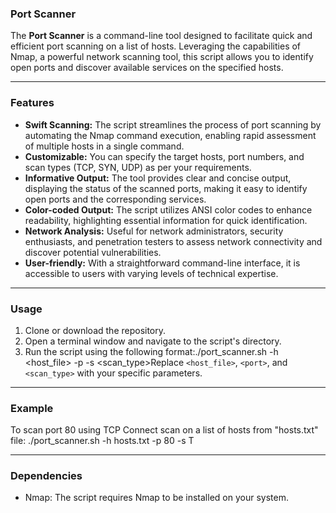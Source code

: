 ### Port Scanner

The **Port Scanner** is a command-line tool designed to facilitate quick and efficient port scanning on a list of hosts. Leveraging the capabilities of Nmap, a powerful network scanning tool, this script allows you to identify open ports and discover available services on the specified hosts.

---

### Features

- **Swift Scanning:** The script streamlines the process of port scanning by automating the Nmap command execution, enabling rapid assessment of multiple hosts in a single command.
- **Customizable:** You can specify the target hosts, port numbers, and scan types (TCP, SYN, UDP) as per your requirements.
- **Informative Output:** The tool provides clear and concise output, displaying the status of the scanned ports, making it easy to identify open ports and the corresponding services.
- **Color-coded Output:** The script utilizes ANSI color codes to enhance readability, highlighting essential information for quick identification.
- **Network Analysis:** Useful for network administrators, security enthusiasts, and penetration testers to assess network connectivity and discover potential vulnerabilities.
- **User-friendly:** With a straightforward command-line interface, it is accessible to users with varying levels of technical expertise.

---

### Usage

1. Clone or download the repository.
2. Open a terminal window and navigate to the script's directory.
3. Run the script using the following format:./port_scanner.sh -h <host_file> -p  -s <scan_type>Replace `<host_file>`, `<port>`, and `<scan_type>` with your specific parameters.

---

### Example

To scan port 80 using TCP Connect scan on a list of hosts from "hosts.txt" file: ./port_scanner.sh -h hosts.txt -p 80 -s T

---

### Dependencies

- Nmap: The script requires Nmap to be installed on your system.
